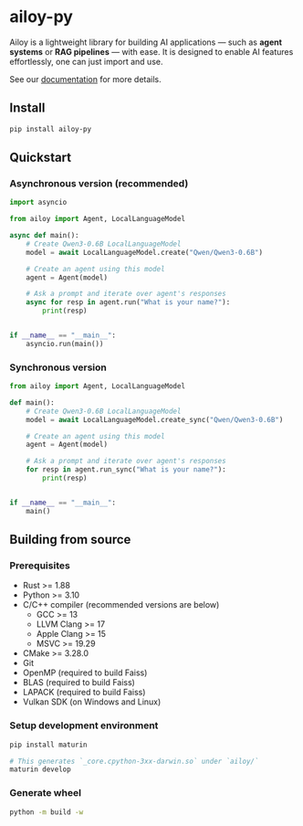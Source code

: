 # ailoy-py

Ailoy is a lightweight library for building AI applications — such as **agent systems** or **RAG pipelines** — with ease. It is designed to enable AI features effortlessly, one can just import and use.

See our [documentation](https://brekkylab.github.io/ailoy) for more details.

## Install

```bash
pip install ailoy-py
```

## Quickstart

### Asynchronous version (recommended)
```python
import asyncio

from ailoy import Agent, LocalLanguageModel

async def main():
    # Create Qwen3-0.6B LocalLanguageModel
    model = await LocalLanguageModel.create("Qwen/Qwen3-0.6B")

    # Create an agent using this model
    agent = Agent(model)

    # Ask a prompt and iterate over agent's responses
    async for resp in agent.run("What is your name?"):
        print(resp)


if __name__ == "__main__":
    asyncio.run(main())
```

### Synchronous version
```python
from ailoy import Agent, LocalLanguageModel

def main():
    # Create Qwen3-0.6B LocalLanguageModel
    model = await LocalLanguageModel.create_sync("Qwen/Qwen3-0.6B")

    # Create an agent using this model
    agent = Agent(model)

    # Ask a prompt and iterate over agent's responses
    for resp in agent.run_sync("What is your name?"):
        print(resp)


if __name__ == "__main__":
    main()
```

## Building from source

### Prerequisites

- Rust >= 1.88
- Python >= 3.10
- C/C++ compiler
  (recommended versions are below)
  - GCC >= 13
  - LLVM Clang >= 17
  - Apple Clang >= 15
  - MSVC >= 19.29
- CMake >= 3.28.0
- Git
- OpenMP (required to build Faiss)
- BLAS (required to build Faiss)
- LAPACK (required to build Faiss)
- Vulkan SDK (on Windows and Linux)


### Setup development environment

```bash
pip install maturin

# This generates `_core.cpython-3xx-darwin.so` under `ailoy/`
maturin develop
```

### Generate wheel

```bash
python -m build -w
```
